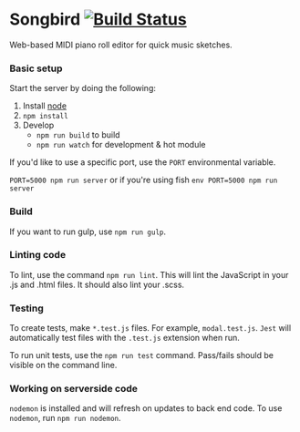# Songbird [![Build Status](https://travis-ci.com/JacobPernell/songbird.svg?branch=master)](https://travis-ci.com/JacobPernell/songbird)
Web-based MIDI piano roll editor for quick music sketches.

### Basic setup
Start the server by doing the following:

1.  Install [node](https://nodejs.org/en/download/)
2.  `npm install`
3.  Develop
    - `npm run build` to build
    - `npm run watch` for development & hot module

If you'd like to use a specific port, use the `PORT` environmental variable.

`PORT=5000 npm run server` or if you're using fish `env PORT=5000 npm run server`

### Build
If you want to run gulp, use `npm run gulp`.

### Linting code
To lint, use the command `npm run lint`.  This will lint the JavaScript in your .js and .html files.  It should also lint your .scss.

### Testing
To create tests, make `*.test.js` files.  For example, `modal.test.js`.  `Jest` will automatically test files with the `.test.js` extension when run.

To run unit tests, use the `npm run test` command.  Pass/fails should be visible on the command line.

### Working on serverside code
`nodemon` is installed and will refresh on updates to back end code.  To use `nodemon`, run `npm run nodemon`.